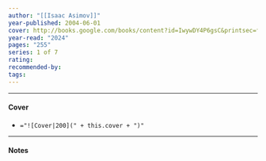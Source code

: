 ```yaml
---
author: "[[Isaac Asimov]]"
year-published: 2004-06-01
cover: http://books.google.com/books/content?id=IwywDY4P6gsC&printsec=frontcover&img=1&zoom=1&edge=curl&source=gbs_api
year-read: "2024"
pages: "255"
series: 1 of 7
rating: 
recommended-by: 
tags:
---
```


---
#### Cover
- `="![Cover|200](" + this.cover + ")"`
---
#### Notes 